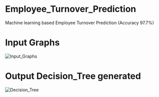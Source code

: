 # Employee_Turnover_Prediction

Machine learning based Employee Turnover Prediction (Accuracy 97.7%)


# Input Graphs

![Input_Graphs](https://user-images.githubusercontent.com/64368871/205338847-48f8a562-7121-4fd8-b240-40ec83869c59.png)



# Output Decision_Tree generated

![Decision_Tree](https://user-images.githubusercontent.com/64368871/205338575-b3d433ac-7b1a-4395-aa93-668a8c4a0c5c.png)
